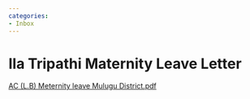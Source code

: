 ```yaml
---
categories:
- Inbox
---
```

# Ila Tripathi Maternity Leave Letter

[AC (L.B) Meternity leave Mulugu District.pdf](../files/c4dcdb07-65dd-4d16-b016-a590d76de1c1.pdf)